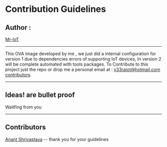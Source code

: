 
# Contribution Guidelines
## Author : 
   [Mr-IoT](https://www.google.com/search?q=veerababu+penugonda&rlz=1C1GCEV_enIN884IN884&oq=veerababu+penugonfa&aqs=chrome..69i57.10743j0j1&sourceid=chrome&ie=UTF-)
   
***************************************************************************************************************************************
   
This OVA image developed by me , we just did a internal configuration for version 1 due to dependencies errors of supporting IoT devices, In version 2 will be complete automated with tools packages. To Contribute to this project just the repo or drop me a personal email at : v33raiot@hotmail.com [contributors](#contributors).

****************************************************************************************************************************************

## Ideas! are bullet proof

Waitfing from you 

****************************************************************************************************************************************
## Contributors

[Anant Shrivastava](https://anantshri.info/) -- thank you for your guidelines
